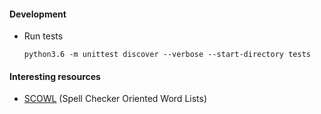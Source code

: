 #### Development
* Run tests

    ```
    python3.6 -m unittest discover --verbose --start-directory tests
    ```
    
#### Interesting resources
* [SCOWL](http://wordlist.aspell.net) (Spell Checker Oriented Word Lists)
